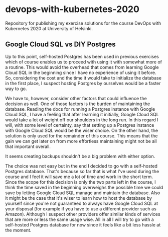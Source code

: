 # devops-with-kubernetes-2020
Repository for publishing my exercise solutions for the course DevOps with Kubernetes 2020 at University of Helsinki.

## Google Cloud SQL vs DIY Postgres

Up to this point, self-hosted Postgres has been used in previous exercises which of course enables us to proceed with using it with somewhat more of a routine.
This would avoid the overhead that comes from learning Google Cloud SQL in the beginning since I have no experience of using it before. So, considering the cost and the time it would take to initialize the database in the first place, I suspect hosting Postgres by ourselves would be a faster way to go.

We have to, however, consider other factors that could influence the decision as well. One of those factors is the burden of maintaining the database.
Reading the docs for running a Postgres instance with Google Cloud SQL, I have a feeling that after learning it initially, Google Cloud SQL would take a lot of weight off our shoulders in the long run. In this regard I will, with some level of certainty, say that setting up a Postgres instance with Google Cloud SQL would be the wiser choice.
On the other hand, the solution is only used for the remainder of this course. This means that the gain we can get later on from more effortless maintaining might not be all that important overall.

It seems creating backups shouldn't be a big problem with either option.

The choice was not easy but in the end I decided to go with a self-hosted Postgres database. That's because so far that is what I've used during the course and I feel it will save me a lot of time and work in the short term.
Since the scope for this decision is only the two parts left in the course, I think the time saved in the beginning overweighs the possible time we could save by letting Google Cloud SQL manage and maintain the database.
Also it might be the case that it's wiser to learn how to host the database by yourself since you're not guaranteed to always have Google Cloud SQL at your disposal (for example if you have to use a different provider such as Amazon).
Although I suspect other providers offer similar kinds of services that are more or less the same usage wise.
All in all I will try to go with a self-hosted Postgres database for now since it feels like a bit less hassle at the moment.